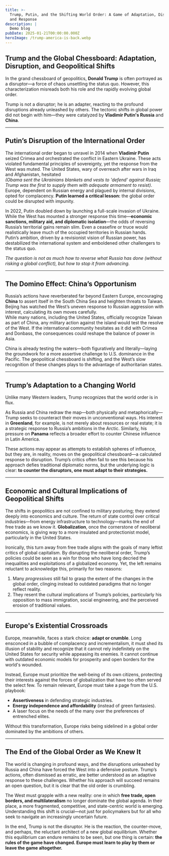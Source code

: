 ```yaml
---
title: >-
  Trump, Putin, and the Shifting World Order: A Game of Adaptation, Disruption,
  and Response
description: |
  Demo blog
pubDate: 2025-01-21T00:00:00.000Z
heroImage: /trump-america-is-back.webp
---
```


## Trump and the Global Chessboard: Adaptation, Disruption, and Geopolitical Shifts

In the grand chessboard of geopolitics, **Donald Trump** is often portrayed as a disruptor—a force of chaos unsettling the status quo. However, this characterization misreads both his role and the rapidly evolving global order.

Trump is not a disruptor; he is an adapter, reacting to the profound disruptions already unleashed by others. The tectonic shifts in global power did not begin with him—they were catalyzed by **Vladimir Putin's Russia** and **China**.

***

## Putin’s Disruption of the International Order

The international order began to unravel in 2014 when **Vladimir Putin** seized Crimea and orchestrated the conflict in Eastern Ukraine. These acts violated fundamental principles of sovereignty, yet the response from the West was muted. The United States, wary of overreach after wars in Iraq and Afghanistan, hesitated\
*(Obama sent the Ukrainians blankets and vests to 'defend' against Russia; Trump was the first to supply them with adequate armament to resist)*.\
Europe, dependent on Russian energy and plagued by internal divisions, opted for complacency. **Putin learned a critical lesson:** the global order could be disrupted with impunity.

In 2022, Putin doubled down by launching a full-scale invasion of Ukraine. While the West has mounted a stronger response this time—**economic sanctions, military aid, and diplomatic isolation**—the odds of reversing Russia’s territorial gains remain slim. Even a ceasefire or truce would realistically leave much of the occupied territories in Russian hands.\
Putin’s ambition, driven by a revisionist vision of Russian power, has destabilized the international system and emboldened other challengers to the status quo.

*The question is not as much how to reverse what Russia has done (without risking a global conflict), but how to stop it from advancing.*

***

## The Domino Effect: China’s Opportunism

Russia’s actions have reverberated far beyond Eastern Europe, encouraging **China** to assert itself in the South China Sea and heighten threats to Taiwan. Beijing has watched the West’s uneven response to Russian aggression with interest, calculating its own moves carefully.\
While many nations, including the United States, officially recognize Taiwan as part of China, any military action against the island would test the resolve of the West. If the international community hesitates as it did with Crimea and Donbass, the consequences could reshape the balance of power in Asia.

China is already testing the waters—both figuratively and literally—laying the groundwork for a more assertive challenge to U.S. dominance in the Pacific. The geopolitical chessboard is shifting, and the West’s slow recognition of these changes plays to the advantage of authoritarian states.

***

## Trump’s Adaptation to a Changing World

Unlike many Western leaders, Trump recognizes that the world order is in flux.

As Russia and China redraw the map—both physically and metaphorically—Trump seeks to counteract their moves in unconventional ways. His interest in **Greenland**, for example, is not merely about resources or real estate; it is a strategic response to Russia’s ambitions in the Arctic. Similarly, his pressure on **Panama** reflects a broader effort to counter Chinese influence in Latin America.

These actions may appear as attempts to establish spheres of influence, but they are, in reality, moves on the geopolitical chessboard—a calculated response to disruption. Trump’s critics often fail to see this because his approach defies traditional diplomatic norms, but the underlying logic is clear: **to counter the disruptors, one must adapt to their strategies.**

***

## Economic and Cultural Implications of Geopolitical Shifts

The shifts in geopolitics are not confined to military posturing; they extend deeply into economics and culture. The return of state control over critical industries—from energy infrastructure to technology—marks the end of free trade as we know it. **Globalization**, once the cornerstone of neoliberal economics, is giving way to a more insulated and protectionist model, particularly in the United States.

Ironically, this turn away from free trade aligns with the goals of many leftist critics of global capitalism. By disrupting the neoliberal order, Trump’s policies could be seen as a win for those who have long decried the inequalities and exploitations of a globalized economy. Yet, the left remains reluctant to acknowledge this, primarily for two reasons:

1. Many *progressives* still fail to grasp the extent of the changes in the global order, clinging instead to outdated paradigms that no longer reflect reality.
2. They resent the cultural implications of Trump’s policies, particularly his opposition to mass immigration, social engineering, and the perceived erosion of traditional values.

***

## Europe's Existential Crossroads

Europe, meanwhile, faces a stark choice: **adapt or crumble**. Long ensconced in a bubble of complacency and incrementalism, it must shed its illusion of stability and recognize that it cannot rely indefinitely on the United States for security while appeasing its enemies. It cannot continue with outdated economic models for prosperity and open borders for the world's wounded.

Instead, Europe must prioritize the well-being of its own citizens, protecting their interests against the forces of globalization that have too often served the select few. To remain relevant, Europe must take a page from the U.S. playbook:

* **Assertiveness** in defending strategic industries.
* **Energy independence and affordability** (instead of green fantasies).
* A laser focus on the needs of the many over the preferences of entrenched elites.

Without this transformation, Europe risks being sidelined in a global order dominated by the ambitions of others.

***

## The End of the Global Order as We Knew It

The world is changing in profound ways, and the disruptions unleashed by Russia and China have forced the West into a defensive posture. Trump’s actions, often dismissed as erratic, are better understood as an adaptive response to these challenges. Whether his approach will succeed remains an open question, but it is clear that the old order is crumbling.

The West must grapple with a new reality: one in which **free trade, open borders, and multilateralism** no longer dominate the global agenda. In their place, a more fragmented, competitive, and state-centric world is emerging. Understanding this shift is crucial—not just for policymakers but for all who seek to navigate an increasingly uncertain future.

In the end, Trump is not the disruptor. He is the reaction, the counter-move, and perhaps, the reluctant architect of a new global equilibrium. Whether this equilibrium can endure remains to be seen, but one thing is certain: **the rules of the game have changed. Europe must learn to play by them or leave the game altogether.**
